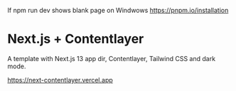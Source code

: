 If npm run dev shows blank page on Windwows https://pnpm.io/installation

# Next.js + Contentlayer

A template with Next.js 13 app dir, Contentlayer, Tailwind CSS and dark mode.

https://next-contentlayer.vercel.app


